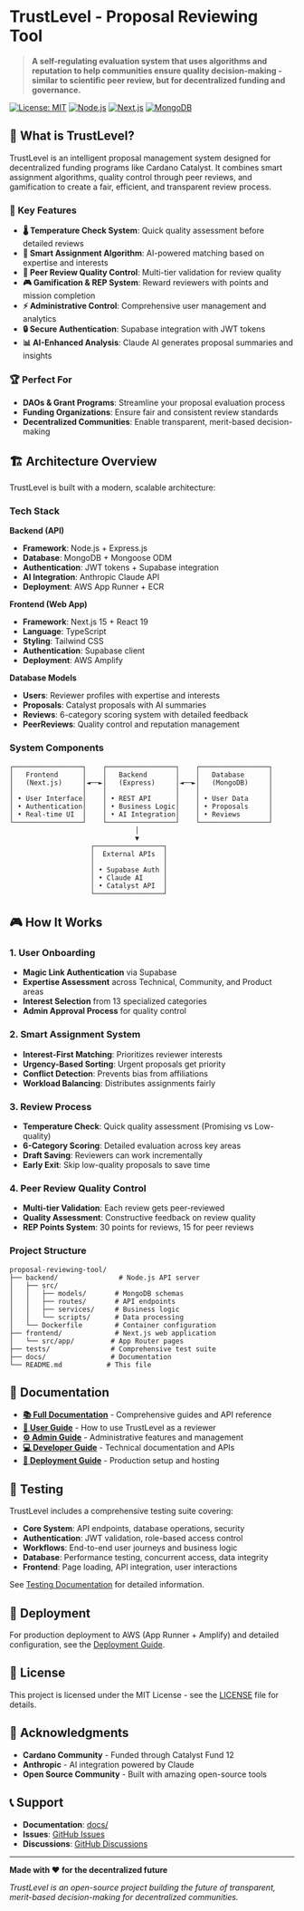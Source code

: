 # TrustLevel - Proposal Reviewing Tool

> **A self-regulating evaluation system that uses algorithms and reputation to help communities ensure quality decision-making - similar to scientific peer review, but for decentralized funding and governance.**

[![License: MIT](https://img.shields.io/badge/License-MIT-yellow.svg)](https://opensource.org/licenses/MIT)
[![Node.js](https://img.shields.io/badge/Node.js-18+-green.svg)](https://nodejs.org/)
[![Next.js](https://img.shields.io/badge/Next.js-15+-black.svg)](https://nextjs.org/)
[![MongoDB](https://img.shields.io/badge/MongoDB-7+-green.svg)](https://www.mongodb.com/)

## 🌟 What is TrustLevel?

TrustLevel is an intelligent proposal management system designed for decentralized funding programs like Cardano Catalyst. It combines smart assignment algorithms, quality control through peer reviews, and gamification to create a fair, efficient, and transparent review process.

### 🎯 Key Features

- **🌡️ Temperature Check System**: Quick quality assessment before detailed reviews
- **🧠 Smart Assignment Algorithm**: AI-powered matching based on expertise and interests
- **👥 Peer Review Quality Control**: Multi-tier validation for review quality
- **🎮 Gamification & REP System**: Reward reviewers with points and mission completion
- **⚡ Administrative Control**: Comprehensive user management and analytics
- **🔒 Secure Authentication**: Supabase integration with JWT tokens
- **📊 AI-Enhanced Analysis**: Claude AI generates proposal summaries and insights

### 🏆 Perfect For

- **DAOs & Grant Programs**: Streamline your proposal evaluation process
- **Funding Organizations**: Ensure fair and consistent review standards
- **Decentralized Communities**: Enable transparent, merit-based decision-making


## 🏗️ Architecture Overview

TrustLevel is built with a modern, scalable architecture:

### Tech Stack

**Backend (API)**
- **Framework**: Node.js + Express.js
- **Database**: MongoDB + Mongoose ODM
- **Authentication**: JWT tokens + Supabase integration
- **AI Integration**: Anthropic Claude API
- **Deployment**: AWS App Runner + ECR

**Frontend (Web App)**
- **Framework**: Next.js 15 + React 19
- **Language**: TypeScript
- **Styling**: Tailwind CSS
- **Authentication**: Supabase client
- **Deployment**: AWS Amplify

**Database Models**
- **Users**: Reviewer profiles with expertise and interests
- **Proposals**: Catalyst proposals with AI summaries
- **Reviews**: 6-category scoring system with detailed feedback
- **PeerReviews**: Quality control and reputation management

### System Components

```
┌─────────────────┐    ┌─────────────────┐    ┌─────────────────┐
│   Frontend      │    │   Backend       │    │   Database      │
│   (Next.js)     │◄──►│   (Express)     │◄──►│   (MongoDB)     │
│                 │    │                 │    │                 │
│ • User Interface│    │ • REST API      │    │ • User Data     │
│ • Authentication│    │ • Business Logic│    │ • Proposals     │
│ • Real-time UI  │    │ • AI Integration│    │ • Reviews       │
└─────────────────┘    └─────────────────┘    └─────────────────┘
                               │
                               ▼
                    ┌─────────────────┐
                    │  External APIs  │
                    │                 │
                    │ • Supabase Auth │
                    │ • Claude AI     │
                    │ • Catalyst API  │
                    └─────────────────┘
```

## 🎮 How It Works

### 1. User Onboarding
- **Magic Link Authentication** via Supabase
- **Expertise Assessment** across Technical, Community, and Product areas
- **Interest Selection** from 13 specialized categories
- **Admin Approval Process** for quality control

### 2. Smart Assignment System
- **Interest-First Matching**: Prioritizes reviewer interests
- **Urgency-Based Sorting**: Urgent proposals get priority
- **Conflict Detection**: Prevents bias from affiliations
- **Workload Balancing**: Distributes assignments fairly

### 3. Review Process
- **Temperature Check**: Quick quality assessment (Promising vs Low-quality)
- **6-Category Scoring**: Detailed evaluation across key areas
- **Draft Saving**: Reviewers can work incrementally
- **Early Exit**: Skip low-quality proposals to save time

### 4. Peer Review Quality Control
- **Multi-tier Validation**: Each review gets peer-reviewed
- **Quality Assessment**: Constructive feedback on review quality
- **REP Points System**: 30 points for reviews, 15 for peer reviews


### Project Structure
```
proposal-reviewing-tool/
├── backend/               # Node.js API server
│   ├── src/
│   │   ├── models/       # MongoDB schemas
│   │   ├── routes/       # API endpoints
│   │   ├── services/     # Business logic
│   │   └── scripts/      # Data processing
│   └── Dockerfile        # Container configuration
├── frontend/             # Next.js web application
│   └── src/app/         # App Router pages
├── tests/               # Comprehensive test suite
├── docs/                # Documentation
└── README.md           # This file
```

## 📖 Documentation

- **[📚 Full Documentation](./docs/README.md)** - Comprehensive guides and API reference
- **[👤 User Guide](./docs/user-guide/getting-started.md)** - How to use TrustLevel as a reviewer
- **[⚙️ Admin Guide](./docs/admin-guide/user-management.md)** - Administrative features and management
- **[💻 Developer Guide](./docs/developer-guide/api-reference.md)** - Technical documentation and APIs
- **[🚀 Deployment Guide](./docs/deployment/installation.md)** - Production setup and hosting

## 🧪 Testing

TrustLevel includes a comprehensive testing suite covering:

- **Core System**: API endpoints, database operations, security
- **Authentication**: JWT validation, role-based access control
- **Workflows**: End-to-end user journeys and business logic
- **Database**: Performance testing, concurrent access, data integrity
- **Frontend**: Page loading, API integration, user interactions

See [Testing Documentation](./tests/README.md) for detailed information.

## 🚀 Deployment

For production deployment to AWS (App Runner + Amplify) and detailed configuration, see the [Deployment Guide](./docs/deployment/installation.md).


## 📄 License

This project is licensed under the MIT License - see the [LICENSE](LICENSE) file for details.

## 🙏 Acknowledgments

- **Cardano Community** - Funded through Catalyst Fund 12
- **Anthropic** - AI integration powered by Claude
- **Open Source Community** - Built with amazing open-source tools

## 📞 Support

- **Documentation**: [docs/](./docs/README.md)
- **Issues**: [GitHub Issues](https://github.com/your-org/proposal-reviewing-tool/issues)
- **Discussions**: [GitHub Discussions](https://github.com/your-org/proposal-reviewing-tool/discussions)

---

**Made with ❤️ for the decentralized future**

*TrustLevel is an open-source project building the future of transparent, merit-based decision-making for decentralized communities.*